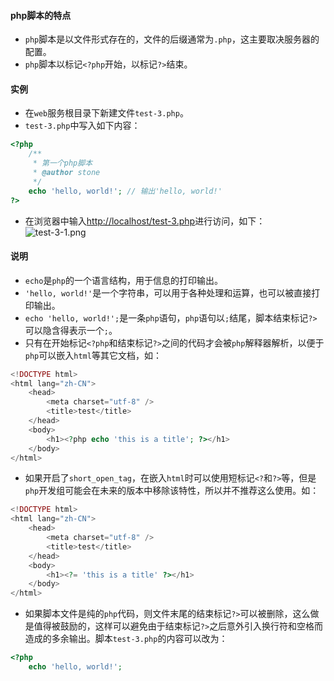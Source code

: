 #### php脚本的特点
* `php`脚本是以文件形式存在的，文件的后缀通常为`.php`，这主要取决服务器的配置。
* `php`脚本以标记`<?php`开始，以标记`?>`结束。

#### 实例
* 在`web`服务根目录下新建文件`test-3.php`。
* `test-3.php`中写入如下内容：
```php
<?php 
    /**
     * 第一个php脚本
     * @author stone
     */
    echo 'hello, world!'; // 输出'hello, world!'
?>
```
* 在浏览器中输入[http://localhost/test-3.php](http://localhost/test-3.php)进行访问，如下：
![test-3-1.png](http://upload-images.jianshu.io/upload_images/2050891-78e27e4341886954.png?imageMogr2/auto-orient/strip%7CimageView2/2/w/1240)

#### 说明
* `echo`是`php`的一个语言结构，用于信息的打印输出。
* `'hello, world!'`是一个字符串，可以用于各种处理和运算，也可以被直接打印输出。
* `echo 'hello, world!';`是一条`php`语句，`php`语句以`;`结尾，脚本结束标记`?>`可以隐含得表示一个`;`。
* 只有在开始标记`<?php`和结束标记`?>`之间的代码才会被`php`解释器解析，以便于`php`可以嵌入`html`等其它文档，如：
```php
<!DOCTYPE html>
<html lang="zh-CN">
    <head>
        <meta charset="utf-8" />
        <title>test</title>
    </head>
    <body>
        <h1><?php echo 'this is a title'; ?></h1>
    </body>
</html>
```
* 如果开启了`short_open_tag`，在嵌入`html`时可以使用短标记`<?`和`?>`等，但是`php`开发组可能会在未来的版本中移除该特性，所以并不推荐这么使用。如：
```php
<!DOCTYPE html>
<html lang="zh-CN">
    <head>
        <meta charset="utf-8" />
        <title>test</title>
    </head>
    <body>
        <h1><?= 'this is a title' ?></h1>
    </body>
</html>
```
* 如果脚本文件是纯的`php`代码，则文件末尾的结束标记`?>`可以被删除，这么做是值得被鼓励的，这样可以避免由于结束标记`?>`之后意外引入换行符和空格而造成的多余输出。脚本`test-3.php`的内容可以改为：
```php
<?php 
    echo 'hello, world!';
```